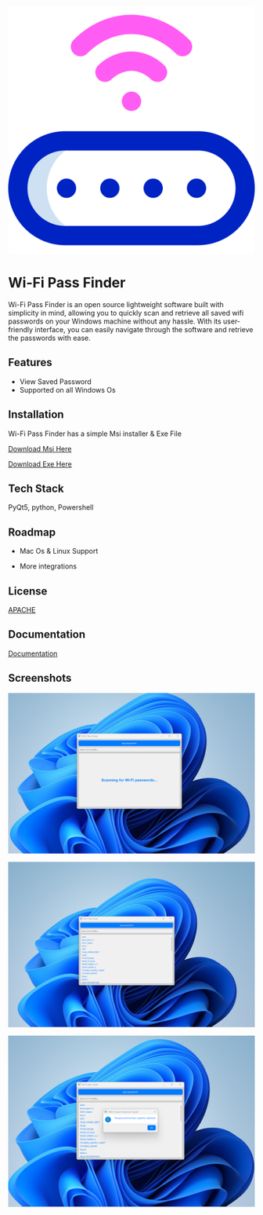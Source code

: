 
![Logo](Img/logo.png)


# Wi-Fi Pass Finder

Wi-Fi Pass Finder is an open source  lightweight software  built with simplicity in mind, allowing you to quickly scan and retrieve all saved wifi passwords on your Windows machine without any hassle. With its user-friendly interface, you can easily navigate through the software and retrieve the passwords with ease.


## Features

- View Saved Password
- Supported on all Windows Os


## Installation

Wi-Fi Pass Finder has a simple  Msi installer & Exe File

  [Download Msi Here](https://www.4sync.com/web/directDownload/gkEdgbgu/ugMOBc9H.aad1a773ad093447e71758acc4cd1455)

  [Download Exe Here](https://www.4sync.com/web/directDownload/qpZVykHO/ugMOBc9H.e353fb6bbbf4dfef01b6db56ce469118)


    
## Tech Stack

PyQt5, python, Powershell


## Roadmap

- Mac Os & Linux Support

- More integrations


## License

[APACHE](Licence)


## Documentation

[Documentation](documentation.txt)


## Screenshots

![App Screenshot](Img/1.png)

![App Screenshot](Img/2.png)

![App Screenshot](Img/3.png)